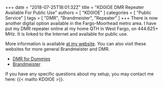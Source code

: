 +++
date = "2018-07-25T18:01:32Z"
title = "KD0IOE DMR Repeater Available For Public Use"
authors = [ "KD0IOE" ]
categories = [ "Public Service" ]
tags = [ "DMR", "Brandmeister", "Repeater" ]
+++
There is now another digital option available in the Fargo-Moorhead metro area. I have put my DMR repeater online at my home QTH in West Fargo, on 444.625+ MHz. It is linked to the Internet and available for public use.

More information is available [at my website](https://kd0ioe.com/repeater/). You can also visit these websites for more general Brandmeister and DMR.

* [DMR for Dummies](http://www.dmrfordummies.com/)
* [Brandmeister](http://brandmeister.network)

If you have any specific questions about my setup, you may contact me here: {{< mailto KD0IOE >}}.

<!--more-->
